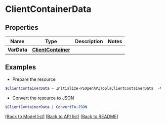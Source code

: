 # ClientContainerData
## Properties

Name | Type | Description | Notes
------------ | ------------- | ------------- | -------------
**VarData** | [**ClientContainer**](ClientContainer.md) |  | 

## Examples

- Prepare the resource
```powershell
$ClientContainerData = Initialize-PSOpenAPIToolsClientContainerData  -VarData null
```

- Convert the resource to JSON
```powershell
$ClientContainerData | ConvertTo-JSON
```

[[Back to Model list]](../README.md#documentation-for-models) [[Back to API list]](../README.md#documentation-for-api-endpoints) [[Back to README]](../README.md)

